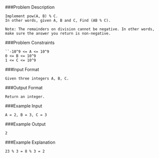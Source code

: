 ###Problem Description
```
Implement pow(A, B) % C.
In other words, given A, B and C, Find (AB % C).

Note: The remainders on division cannot be negative. In other words, make sure the answer you return is non-negative.
```


###Problem Constraints
```
``-10^9 <= A <= 10^9
0 <= B <= 10^9
1 <= C <= 10^9
```

###Input Format
```
Given three integers A, B, C.
```


###Output Format
```
Return an integer.
```


###Example Input
```
A = 2, B = 3, C = 3
```


###Example Output
```
2
```


###Example Explanation
```
23 % 3 = 8 % 3 = 2
```